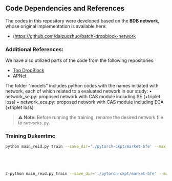 ## Code Dependencies and References

The codes in this repository were developed based on the **BDB network**, whose original implementation is available here:  
- (https://github.com/daizuozhuo/batch-dropblock-network

### Additional References:
We have also utilized parts of the code from the following repositories:  
- [Top DropBlock](https://github.com/RQuispeC/top-dropblock)  
- [APNet](https://github.com/chengy12/apnet)  




The folder “models”  includes python codes with the names initiated with network, each of which related to a evaluated network in our study:
•	network_se.py: proposed network with CAS module including SE (+triplet loss)
•	network_eca.py: proposed network with CAS module including ECA (+triplet loss)
> **⚠️ Note:** Before running the training, rename the desired network file to `networks.py`.


### Training Dukemtmc  
```bash  
python main_reid.py train --save_dir='./pytorch-ckpt/market-bfe' --max_epoch=420 --eval_step=30 --dataset=Dukemtmc --test_batch=64 --train_batch=64 --optim=adam --adjust_lr





2-python main_reid.py train --save_dir='./pytorch-ckpt/market-bfe' --max_epoch=420 --eval_step=30 --dataset=market1501 --test_batch=64 --train_batch=64 --optim=adam --adjust_lr


